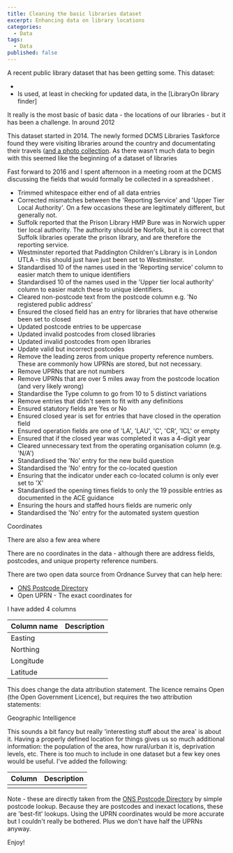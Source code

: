 ```yaml
---
title: Cleaning the basic libraries dataset
excerpt: Enhancing data on library locations
categories:
  - Data
tags:
  - Data
published: false
---
```

A recent public library dataset that has been getting some. This dataset:

- 
- Is used, at least in checking for updated data, in the [LibraryOn library finder]

It really is the most basic of basic data - the locations of our libraries - but it has been a challenge. In around 2012 

This dataset started in 2014. The newly formed DCMS Libraries Taskforce found they were visiting libraries around the country and documentating their travels ([and a photo collection](). As there wasn't much data to begin with this seemed like the beginning of a dataset of libraries

Fast forward to 2016 and I spent afternoon in a meeting room at the DCMS discussing the fields that would formally be collected in a spreadsheet .




- Trimmed whitespace either end of all data entries
- Corrected mismatches between the 'Reporting Service' and 'Upper Tier Local Authority'. On a few occasions these are legitimately different, but generally not.
- Suffolk reported that the Prison Library HMP Bure was in Norwich upper tier local authority. The authority should be Norfolk, but it is correct that Suffolk libraries operate the prison library, and are therefore the reporting service.
- Westminster reported that Paddington Children's Library is in London UTLA - this should just have just been set to Westminster.
- Standardised 10 of the names used in the 'Reporting service' column to easier match them to unique identifiers
- Standardised 10 of the names used in the 'Upper tier local authority' column to easier match these to unique identifiers.
- Cleared non-postcode text from the postcode column e.g. 'No registered public address'
- Ensured the closed field has an entry for libraries that have otherwise been set to closed
- Updated postcode entries to be uppercase
- Updated invalid postcodes from closed libraries
- Updated invalid postcodes from open libraries
- Update valid but incorrect postcodes
- Remove the leading zeros from unique property reference numbers. These are commonly how UPRNs are stored, but not necessary.
- Remove UPRNs that are not numbers
- Remove UPRNs that are over 5 miles away from the postcode location (and very likely wrong)
- Standardise the Type column to go from 10 to 5 distinct variations
- Remove entries that didn't seem to fit with any definitions
- Ensured statutory fields are Yes or No
- Ensured closed year is set for entries that have closed in the operation field
- Ensured operation fields are one of 'LA', 'LAU', 'C', 'CR', 'ICL' or empty
- Ensured that if the closed year was completed it was a 4-digit year
- Cleared unnecessary text from the operating organisation column (e.g. 'N/A')
- Standardised the 'No' entry for the new build question
- Standardised the 'No' entry for the co-located question
- Ensuring that the indicator under each co-located column is only ever set to 'X'
- Standardised the opening times fields to only the 19 possible entries as documented in the ACE guidance
- Ensuring the hours and staffed hours fields are numeric only
- Standardised the 'No' entry for the automated system question


Coordinates

There are also a few area where

There are no coordinates in the data - although there are address fields, postcodes, and unique property reference numbers.

There are two open data source from Ordnance Survey that can help here:

- [ONS Postcode Directory]()
- Open UPRN - The exact coordinates for 

I have added 4 columns

| Column name | Description |
| ----------- | ----------- |
| Easting     |             |
| Northing    |             |
| Longitude   |             |
| Latitude    |             |

This does change the data attribution statement. The licence remains Open (the Open Government Licence), but requires the two attribution statements:




Geographic Intelligence

This sounds a bit fancy but really 'interesting stuff about the area' is about it. Having a properly defined location for things gives us so much additional information: the population of the area, how rural/urban it is, deprivation levels, etc. There is too much to include in one dataset but a few key ones would be useful. I've added the following:


| Column | Description |
| ------ | ----------- |
|        |             |


Note - these are directly taken from the [ONS Postcode Directory](https://geoportal.statistics.gov.uk/datasets/265778cd85754b7e97f404a1c63aea04) by simple postcode lookup. Because they are postcodes and inexact locations, these are 'best-fit' lookups. Using the UPRN coordinates would be more accurate but I couldn't really be bothered. Plus we don't have half the UPRNs anyway.

Enjoy!